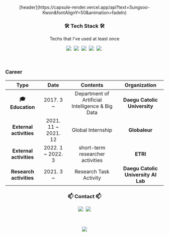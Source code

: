<p align="center">[header](https://capsule-render.vercel.app/api?text=Sungsoo-Kwon&fontAlignY=50&animation=fadeIn)

<h3 align="center">🛠 Tech Stack 🛠</h3>

<p align="center"> Techs that I've used at least once </p>

<p align="center">
  <img src="https://img.shields.io/badge/Python-3766AB?style=flat-square&logo=Python&logoColor=white"/></a>&nbsp 
  <img src="https://img.shields.io/badge/C-A8B9CC?style=flat-square&logo=C&logoColor=white"/></a>&nbsp
  <img src="https://img.shields.io/badge/linux-11B48A?style=flat-square&logo=#FCC624&logoColor=white"/></a>&nbsp 
  <img src="https://img.shields.io/badge/Mysql-E6B91E?style=flat-square&logo=MySql&logoColor=white"/></a>&nbsp 
  <img src="https://img.shields.io/badge/aws-333664?style=flat-square&logo=amazon-aws&logoColor=white"/></a>&nbsp 
</p>

<br>

### Career

| **Type** | **Date** | **Contents** | **Organization** |
|:--------:|:--------:|:--------:|:--------:|
| **:mortar_board: Education** | 2017. 3 ~  | Department of Artificial Intelligence & Big Data | **Daegu Catolic University** |
| **External activities** | 2021. 11 ~   2021. 12 | Global Internship | **Globaleur** |
| **External activities** | 2022. 1 ~   2022. 3 | short-term researcher activities | **ETRI** |
| **Research activities** | 2021. 3 ~  | Research Task Activity | **Daegu Catolic University AI Lab** |

<h3 align="center"> 📫 Contact 📫 </h3>
<p align="center">
  <a href="https://github.com/SungsooKwon"><img src="https://img.shields.io/badge/Github%20-11B48A?style=flat-square&logo=Vimeo&logoColor=white&link=https://github.com/SungsooKwon/"/></a>&nbsp
  <a href="mailto:ksu980406@naver.com"><img src="https://img.shields.io/badge/mail-d14836?style=flat-square&logo=Gmail&logoColor=white&link=ksu980406@naver.com"/></a>
</p>
<br>

<p align="center">
  <a href="https://hits.seeyoufarm.com"><img src="https://hits.seeyoufarm.com/api/count/incr/badge.svg?url=https%3A%2F%2Fgithub.com%2FGeonKimdcu&count_bg=%23ED6DA3&title_bg=%2386757wE&icon=&icon_color=%23E1DEDE&title=hits&edge_flat=false"/></a>
</p>


<!--
**SungsooKwon/SungsooKwon** is a ✨ _special_ ✨ repository because its `README.md` (this file) appears on your GitHub profile.

Here are some ideas to get you started:

- 🔭 I’m currently working on ...
- 🌱 I’m currently learning ...
- 👯 I’m looking to collaborate on ...
- 🤔 I’m looking for help with ...
- 💬 Ask me about ...
- 📫 How to reach me: ...
- 😄 Pronouns: ...
- ⚡ Fun fact: ...
-->
